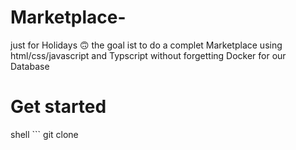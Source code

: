 # Marketplace-
just for Holidays 🙃 the goal ist to do a complet Marketplace using html/css/javascript and Typscript  without forgetting Docker for our Database
# Get started
shell ```
  git clone 
```
